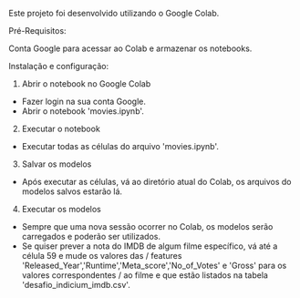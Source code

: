 Este projeto foi desenvolvido utilizando o Google Colab.

Pré-Requisitos:

Conta Google para acessar ao Colab e armazenar os notebooks.

Instalação e configuração:
1) Abrir o notebook no Google Colab
-  Fazer login na sua conta Google.
- Abrir o notebook 'movies.ipynb'.
2) Executar o notebook
- Executar todas as células do arquivo 'movies.ipynb'.
3) Salvar os modelos
- Após executar as células, vá ao diretório atual do Colab, os arquivos do modelos salvos estarão lá.
4) Executar os modelos
- Sempre que uma nova sessão ocorrer no Colab, os modelos serão carregados e poderão ser utilizados. 
- Se quiser prever a nota do IMDB de algum filme específico, vá até a célula 59 e mude os valores das / 
features 'Released_Year','Runtime','Meta_score','No_of_Votes' e 'Gross' para os valores correspondentes / 
ao filme e que estão listados na tabela 'desafio_indicium_imdb.csv'.
